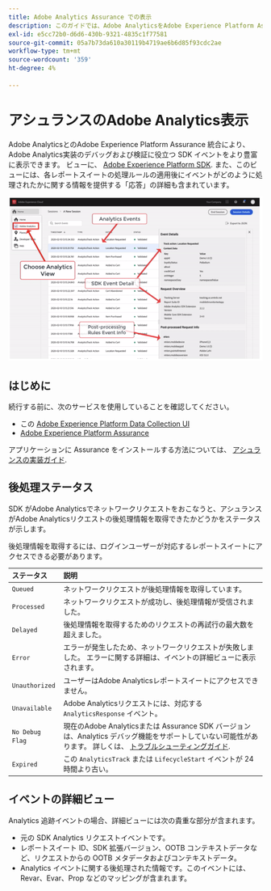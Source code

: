 ```yaml
---
title: Adobe Analytics Assurance での表示
description: このガイドでは、Adobe AnalyticsをAdobe Experience Platform Assurance と共に使用する方法を説明します。
exl-id: e5cc72b0-d6d6-430b-9321-4835c1f77581
source-git-commit: 05a7b73da610a30119b4719ae6b6d85f93cdc2ae
workflow-type: tm+mt
source-wordcount: '359'
ht-degree: 4%

---
```


# アシュランスのAdobe Analytics表示

Adobe AnalyticsとのAdobe Experience Platform Assurance 統合により、Adobe Analytics実装のデバッグおよび検証に役立つ SDK イベントをより豊富に表示できます。 ビューに、 [Adobe Experience Platform SDK](https://developer.adobe.com/client-sdks/documentation/adobe-analytics/). また、このビューには、各レポートスイートの処理ルールの適用後にイベントがどのように処理されたかに関する情報を提供する「応答」の詳細も含まれています。

![](./images/adobe-analytics/overview.png)

## はじめに

続行する前に、次のサービスを使用していることを確認してください。

- この [Adobe Experience Platform Data Collection UI](https://experience.adobe.com/#/data-collection/)
- [Adobe Experience Platform Assurance](https://experience.adobe.com/assurance)

アプリケーションに Assurance をインストールする方法については、 [アシュランスの実装ガイド](../tutorials/implement-assurance.md).

## 後処理ステータス

SDK がAdobe Analyticsでネットワークリクエストをおこなうと、アシュランスがAdobe Analyticsリクエストの後処理情報を取得できたかどうかをステータスが示します。

後処理情報を取得するには、ログインユーザーが対応するレポートスイートにアクセスできる必要があります。

| ステータス | 説明 |
| :----- | :---------- |
| `Queued` | ネットワークリクエストが後処理情報を取得しています。 |
| `Processed` | ネットワークリクエストが成功し、後処理情報が受信されました。 |
| `Delayed` | 後処理情報を取得するためのリクエストの再試行の最大数を超えました。 |
| `Error` | エラーが発生したため、ネットワークリクエストが失敗しました。 エラーに関する詳細は、イベントの詳細ビューに表示されます。 |
| `Unauthorized` | ユーザーはAdobe Analyticsレポートスイートにアクセスできません。 |
| `Unavailable` | Adobe Analyticsリクエストには、対応する `AnalyticsResponse` イベント。 |
| `No Debug Flag` | 現在のAdobe Analyticsまたは Assurance SDK バージョンは、Analytics デバッグ機能をサポートしていない可能性があります。 詳しくは、 [トラブルシューティングガイド](../troubleshooting.md). |
| `Expired` | この `AnalyticsTrack` または `LifecycleStart` イベントが 24 時間より古い。 |

## イベントの詳細ビュー

Analytics 追跡イベントの場合、詳細ビューには次の貴重な部分が含まれます。

- 元の SDK Analytics リクエストイベントです。
- レポートスイート ID、SDK 拡張バージョン、OOTB コンテキストデータなど、リクエストからの OOTB メタデータおよびコンテキストデータ。
- Analytics イベントに関する後処理された情報です。このイベントには、Revar、Evar、Prop などのマッピングが含まれます。
